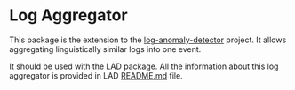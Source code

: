 # Log Aggregator

This package is the extension to the [log-anomaly-detector](https://github.com/nadzyah/log-anomaly-detector) project. It allows aggregating linguistically similar logs into one event.

It should be used with the LAD package. All the information about this log aggregator is provided in LAD [README.md](https://github.com/nadzyah/log-anomaly-detector#step-3-configure-log-aggregation) file.

